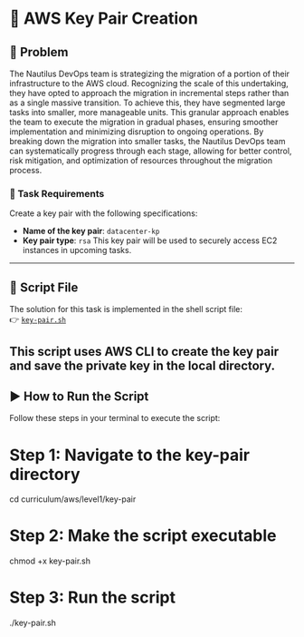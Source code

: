 # 🔐 AWS Key Pair Creation
## 🧩 Problem

The Nautilus DevOps team is strategizing the migration of a portion of their infrastructure to the AWS cloud. Recognizing the scale of this undertaking, they have opted to approach the migration in incremental steps rather than as a single massive transition. To achieve this, they have segmented large tasks into smaller, more manageable units. This granular approach enables the team to execute the migration in gradual phases, ensuring smoother implementation and minimizing disruption to ongoing operations. By breaking down the migration into smaller tasks, the Nautilus DevOps team can systematically progress through each stage, allowing for better control, risk mitigation, and optimization of resources throughout the migration process.

### 📌 Task Requirements
Create a key pair with the following specifications:

- **Name of the key pair**: `datacenter-kp`
- **Key pair type**: `rsa`
This key pair will be used to securely access EC2 instances in upcoming tasks.

---

## 📂 Script File
The solution for this task is implemented in the shell script file:  
👉 [`key-pair.sh`](./key-pair.sh)

This script uses AWS CLI to create the key pair and save the private key in the local directory.
---

## ▶️ How to Run the Script

Follow these steps in your terminal to execute the script:

# Step 1: Navigate to the key-pair directory
cd curriculum/aws/level1/key-pair

# Step 2: Make the script executable
chmod +x key-pair.sh

# Step 3: Run the script
./key-pair.sh
